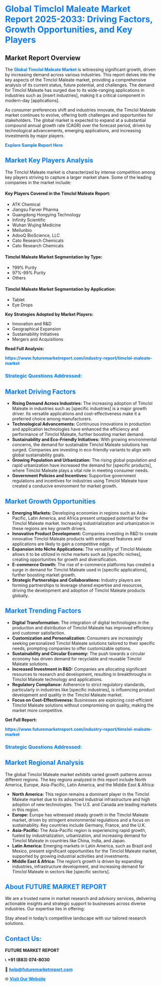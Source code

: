 <h1 style="color: #007BFF;">Global Timclol Maleate Market Report 2025-2033: Driving Factors, Growth Opportunities, and Key Players</h1>

<section id="overview">
<h2>Market Report Overview</h2>
<p>The <a href="https://www.futuremarketreport.com/industry-report/timclol-maleate-market" style="color: #007BFF; text-decoration: none;"><strong>Global Timclol Maleate Market</strong></a> is witnessing significant growth, driven by increasing demand across various industries. This report delves into the key aspects of the Timclol Maleate market, providing a comprehensive analysis of its current status, future potential, and challenges. The demand for Timclol Maleate has surged due to its wide-ranging applications in industries such as [insert industries], making it a critical component in modern-day [applications].</p>
<p>As consumer preferences shift and industries innovate, the Timclol Maleate market continues to evolve, offering both challenges and opportunities for stakeholders. The global market is expected to expand at a substantial compound annual growth rate (CAGR) over the forecast period, driven by technological advancements, emerging applications, and increasing investments by major players.</p>
</section>

<section id="overview">
<p><a href="https://www.futuremarketreport.com/request-sample/reportId=114288" style="color: #007BFF; text-decoration: none;"><strong>Explore Sample Report Here</strong></a></p>
</section>

<section id="key-players">
<h2 style="color: #007BFF;">Market Key Players Analysis</h2>
<p>The Timclol Maleate market is characterized by intense competition among key players striving to capture a larger market share. Some of the leading companies in the market include:</p>
<h4>Key Players Covered in the Timclol Maleate Report:</h4>
<ul><li>ATK Chemical</li><li>Jiangsu Farver Pharma</li><li>Guangdong Hongying Technology</li><li>Infinity Scientific</li><li>Wuhan Wujing Medicine</li><li>Meilunbio</li><li>AdooQ BioScience, LLC</li><li>Cato Research Chemicals</li><li>Cato Research Chemicals</li></ul>
<h4>Timclol Maleate Market Segmentation by Type:</h4>
<ul><li>?99% Purity</li><li>97%-99% Purity</li><li>Others</li></ul>

<h4>Timclol Maleate Market Segmentation by Application:</h4>
<ul><li>Tablet</li><li>Eye Drops</li></ul>
<p><strong>Key Strategies Adopted by Market Players:</strong></p>
<ul>
<li>Innovation and R&D</li>
<li>Geographical Expansion</li>
<li>Sustainability Initiatives</li>
<li>Mergers and Acquisitions</li>
</ul>
</section>

<section>
<p><strong>Read Full Analysis: </strong></p><a href="https://www.futuremarketreport.com/industry-report/timclol-maleate-market" style="color: #007BFF; text-decoration: none;"><strong>https://www.futuremarketreport.com/industry-report/timclol-maleate-market</strong></a>
<h3 style="color: #007BFF;">Strategic Questions Addressed:</h3>
</section>

<section id="driving-factors">
<h2 style="color: #007BFF;">Market Driving Factors</h2>
<ul>
<li><strong>Rising Demand Across Industries:</strong> The increasing adoption of Timclol Maleate in industries such as [specific industries] is a major growth driver. Its versatile applications and cost-effectiveness make it a preferred choice among manufacturers.</li>
<li><strong>Technological Advancements:</strong> Continuous innovations in production and application technologies have enhanced the efficiency and performance of Timclol Maleate, further boosting market demand.</li>
<li><strong>Sustainability and Eco-Friendly Initiatives:</strong> With growing environmental concerns, the demand for sustainable Timclol Maleate solutions has surged. Companies are investing in eco-friendly variants to align with global sustainability goals.</li>
<li><strong>Growing Population and Urbanization:</strong> The rising global population and rapid urbanization have increased the demand for [specific products], where Timclol Maleate plays a vital role in meeting consumer needs.</li>
<li><strong>Government Policies and Incentives:</strong> Supportive government regulations and incentives for industries using Timclol Maleate have created a conducive environment for market growth.</li>
</ul>
</section>

<section id="growth-opportunities">
<h2 style="color: #007BFF;">Market Growth Opportunities</h2>
<ul>
<li><strong>Emerging Markets:</strong> Developing economies in regions such as Asia-Pacific, Latin America, and Africa present untapped potential for the Timclol Maleate market. Increasing industrialization and urbanization in these regions are key growth drivers.</li>
<li><strong>Innovative Product Development:</strong> Companies investing in R&D to create innovative Timclol Maleate products with enhanced features and applications are likely to gain a competitive edge.</li>
<li><strong>Expansion into Niche Applications:</strong> The versatility of Timclol Maleate allows it to be utilized in niche markets such as [specific niches], creating opportunities for growth and diversification.</li>
<li><strong>E-commerce Growth:</strong> The rise of e-commerce platforms has created a surge in demand for Timclol Maleate used in [specific applications], further boosting market growth.</li>
<li><strong>Strategic Partnerships and Collaborations:</strong> Industry players are forming partnerships to leverage shared expertise and resources, driving the development and adoption of Timclol Maleate products globally.</li>
</ul>
</section>

<section id="trending-factors">
<h2 style="color: #007BFF;">Market Trending Factors</h2>
<ul>
<li><strong>Digital Transformation:</strong> The integration of digital technologies in the production and distribution of Timclol Maleate has improved efficiency and customer satisfaction.</li>
<li><strong>Customization and Personalization:</strong> Consumers are increasingly seeking personalized Timclol Maleate solutions tailored to their specific needs, prompting companies to offer customizable options.</li>
<li><strong>Sustainability and Circular Economy:</strong> The push towards a circular economy has driven demand for recyclable and reusable Timclol Maleate solutions.</li>
<li><strong>Increased Investment in R&D:</strong> Companies are allocating significant resources to research and development, resulting in breakthroughs in Timclol Maleate technology and applications.</li>
<li><strong>Regulatory Compliance:</strong> Adherence to strict regulatory standards, particularly in industries like [specific industries], is influencing product development and quality in the Timclol Maleate market.</li>
<li><strong>Focus on Cost-Effectiveness:</strong> Businesses are exploring cost-efficient Timclol Maleate solutions without compromising on quality, making the market more competitive.</li>
</ul>
</section>

<section>
<p><strong>Get Full Report: </strong></p><a href="https://www.futuremarketreport.com/industry-report/timclol-maleate-market" style="color: #007BFF; text-decoration: none;"><strong>https://www.futuremarketreport.com/industry-report/timclol-maleate-market</strong></a>
<h3 style="color: #007BFF;">Strategic Questions Addressed:</h3>
</section>


<section id="regional-analysis">
<h2 style="color: #007BFF;">Market Regional Analysis</h2>
<p>The global Timclol Maleate market exhibits varied growth patterns across different regions. The key regions analyzed in this report include North America, Europe, Asia-Pacific, Latin America, and the Middle East & Africa:</p>
<ul>
<li><strong>North America:</strong> This region remains a dominant player in the Timclol Maleate market due to its advanced industrial infrastructure and high adoption of new technologies. The U.S. and Canada are leading markets in this region.</li>
<li><strong>Europe:</strong> Europe has witnessed steady growth in the Timclol Maleate market, driven by stringent environmental regulations and a focus on sustainability. Key countries include Germany, France, and the U.K.</li>
<li><strong>Asia-Pacific:</strong> The Asia-Pacific region is experiencing rapid growth, fueled by industrialization, urbanization, and increasing demand for Timclol Maleate in countries like China, India, and Japan.</li>
<li><strong>Latin America:</strong> Emerging markets in Latin America, such as Brazil and Mexico, present significant opportunities for the Timclol Maleate market, supported by growing industrial activities and investments.</li>
<li><strong>Middle East & Africa:</strong> The region’s growth is driven by expanding industries, infrastructure development, and increasing demand for Timclol Maleate in sectors like [specific sectors].</li>
</ul>
</section>

<footer>
<h2 style="color: #007BFF;">About FUTURE MARKET REPORT</h2>
<p>We are a trusted name in market research and advisory services, delivering actionable insights and strategic support to businesses across diverse industries. Our expertise lies in offering:</p>

<p>Stay ahead in today’s competitive landscape with our tailored research solutions.</p>

<h2 style="color: #007BFF;">Contact Us:</h2>
<p><strong>FUTURE MARKET REPORT</strong></p>
<p>📞 <strong>+91 (883) 074-8030</strong></p>
<p>📧 <strong><a href="mailto:help@futuremarketreport.com" style="color: #007BFF;">help@futuremarketreport.com</a></strong></p>
<p>🌐 <strong><a href="https://www.futuremarketreport.com/" style="color: #007BFF;">Visit Our Website</a></strong></p>
</footer>